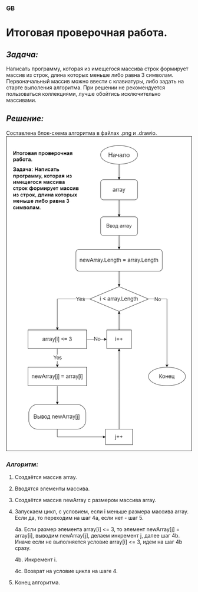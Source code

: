 ### GB
# Итоговая проверочная работа.
## _Задача:_
Написать программу, которая из имещегося массива строк формирует массив из строк, длина которых меньше либо равна 3 символам.
Первоначальный массив можно ввести с клавиатуры, либо задать на старте 
выполения алгоритма. При решении не рекомендуется пользоваться 
коллекциями, лучше обойтись исключительно массивами.

## _Решение:_
Составлена блок-схема алгоритма в файлах .png и .drawio.
![Диаграмма](./final_task.png)
### _Алгоритм:_
1. Создаётся массив array.
2. Вводятся элементы массива.
3. Создаётся массив newArray с размером массива array.
4. Запускаем цикл, с условием, если i меньше размера массива array. Если да, то переходим на шаг 4а, если нет - шаг 5.

    4а. Если размер элемента array[i] <= 3, то элемент newArray[j] = array[i], выводим newArray[j], делаем инкремент j, далее шаг 4b. Иначе если не выполняется условие array[i] <= 3, идем на шаг 4b сразу.

    4b. Инкремент i.

    4c. Возврат на условие цикла на шаге 4.
5. Конец алгоритма.